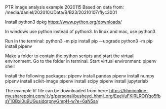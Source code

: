﻿PTR image analysis example 2020115
Based on data from:
/media/daniel/202010/JData/B/B23/20210107/flyc3001

Install python3 dpkg
https://www.python.org/downloads/

In windows use python instead of python3. In linux and mac, use python3.

Run in the terminal:
python3 -m pip install pip --upgrade
python3 -m pip install pipenv

Make a folder to contain the python scripts and start the virtual environment.
Go to the folder in terminal.
Start virtual environment:
pipenv shell

Install the following packages:
pipenv install pandas
pipenv install numpy
pipenv install scikit-image
pipenv install scipy
pipenv install jupyterlab

The example tif file can be downloaded from here:
https://hhmionline-my.sharepoint.com/:i:/g/personal/busheyd_hhmi_org/EeeVuFKlRLROlYqo5fbsY1QBxl0u9UGusidqrpnyGmpH-w?e=6aN5sa


